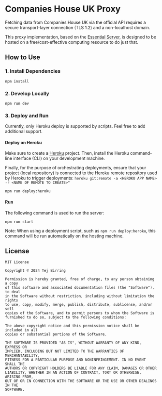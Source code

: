 # Companies House UK Proxy

Fetching data from Companies House UK via the official API requires a secure transport-layer connection (TLS 1.2) and a non-localhost domain.

This proxy implementation, based on the [Essential Server](https://github.com/TejBirringTM/EssentialServer), is designed to be hosted on a free/cost-effective computing resource to do just that.

## How to Use

### 1. Install Dependencies

```
npm install
```

### 2. Develop Locally

```
npm run dev
```

### 3. Deploy and Run

Currently, only Heroku deploy is supported by scripts. Feel free to add additional support.

#### Deploy on Heroku

Make sure to create a [Heroku](https://www.heroku.com/) project. Then, install the Heroku command-line interface (CLI) on your development machine.

Finally, for the purpose of orchestrating deployments, ensure that your project (local repository) is connected to the Heroku remote repository used by Heroku to trigger deployments: `heroku git:remote -a <HEROKU APP NAME> -r <NAME OF REMOTE TO CREATE>"`

```
npm run deploy:heroku
```

#### Run

The following command is used to run the server:

```
npm run start
```

Note: When using a deployment script, such as `npm run deploy:heroku`, this command will be run automatically on the hosting machine.

## License
```
MIT License

Copyright © 2024 Tej Birring

Permission is hereby granted, free of charge, to any person obtaining a copy
of this software and associated documentation files (the "Software"), to deal
in the Software without restriction, including without limitation the rights
to use, copy, modify, merge, publish, distribute, sublicense, and/or sell
copies of the Software, and to permit persons to whom the Software is
furnished to do so, subject to the following conditions:

The above copyright notice and this permission notice shall be included in all
copies or substantial portions of the Software.

THE SOFTWARE IS PROVIDED "AS IS", WITHOUT WARRANTY OF ANY KIND, EXPRESS OR
IMPLIED, INCLUDING BUT NOT LIMITED TO THE WARRANTIES OF MERCHANTABILITY,
FITNESS FOR A PARTICULAR PURPOSE AND NONINFRINGEMENT. IN NO EVENT SHALL THE
AUTHORS OR COPYRIGHT HOLDERS BE LIABLE FOR ANY CLAIM, DAMAGES OR OTHER
LIABILITY, WHETHER IN AN ACTION OF CONTRACT, TORT OR OTHERWISE, ARISING FROM,
OUT OF OR IN CONNECTION WITH THE SOFTWARE OR THE USE OR OTHER DEALINGS IN THE
SOFTWARE.
```